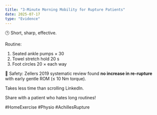```yaml
---
title: "3-Minute Morning Mobility for Rupture Patients"
date: 2025-07-17
type: "Evidence"
---
```


🕒 Short, sharp, effective.

Routine:
1. Seated ankle pumps × 30
2. Towel stretch hold 20 s
3. Foot circles 20 × each way

🧪 Safety: Zellers 2019 systematic review found **no increase in re-rupture** with early gentle ROM (≤ 10 Nm torque).

Takes less time than scrolling LinkedIn.

Share with a patient who hates long routines!

#HomeExercise #Physio #AchillesRupture